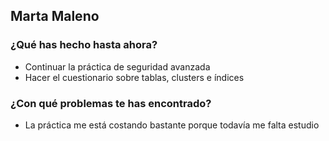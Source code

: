 ## Marta Maleno
### ¿Qué has hecho hasta ahora?
- Continuar la práctica de seguridad avanzada
- Hacer el cuestionario sobre tablas, clusters e índices
### ¿Con qué problemas te has encontrado?
- La práctica me está costando bastante porque todavía me falta estudio
<br><br>
